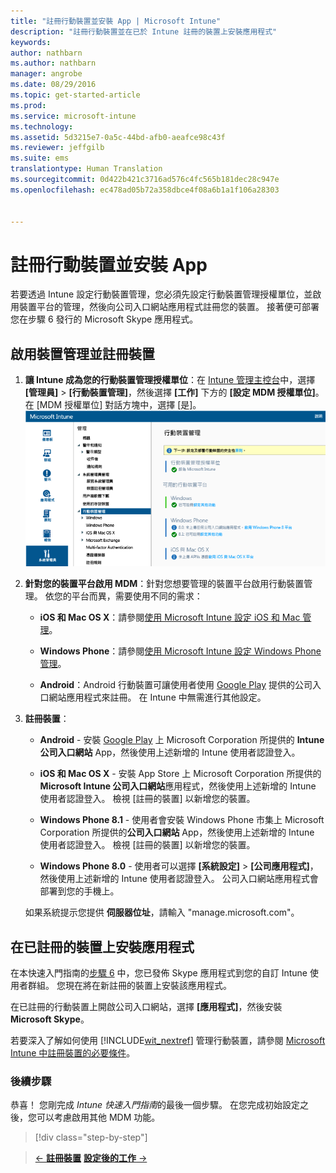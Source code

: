 ```yaml
---
title: "註冊行動裝置並安裝 App | Microsoft Intune"
description: "註冊行動裝置並在已於 Intune 註冊的裝置上安裝應用程式"
keywords: 
author: nathbarn
ms.author: nathbarn
manager: angrobe
ms.date: 08/29/2016
ms.topic: get-started-article
ms.prod: 
ms.service: microsoft-intune
ms.technology: 
ms.assetid: 5d3215e7-0a5c-44bd-afb0-aeafce98c43f
ms.reviewer: jeffgilb
ms.suite: ems
translationtype: Human Translation
ms.sourcegitcommit: 0d422b421c3716ad576c4fc565b181dec28c947e
ms.openlocfilehash: ec478ad05b72a358dbce4f08a6b1a1f106a28303


---
```


# 註冊行動裝置並安裝 App
若要透過 Intune 設定行動裝置管理，您必須先設定行動裝置管理授權單位，並啟用裝置平台的管理，然後向公司入口網站應用程式註冊您的裝置。 接著便可部署您在步驟 6 發行的 Microsoft Skype 應用程式。

## 啟用裝置管理並註冊裝置

1.  **讓 Intune 成為您的行動裝置管理授權單位**：在 [Intune 管理主控台](https://manage.microsoft.com/)中，選擇 **[管理員]** > **[行動裝置管理]**，然後選擇 **[工作]** 下方的 **[設定 MDM 授權單位]**。  在 [MDM 授權單位] 對話方塊中，選擇 [是]。
    ![管理主控台。 將 mdm 設為 Intune](./media/mdmAuthority.png)

2.  **針對您的裝置平台啟用 MDM**：針對您想要管理的裝置平台啟用行動裝置管理。 依您的平台而異，需要使用不同的需求：

    -   **iOS 和 Mac OS X**：請參閱[使用 Microsoft Intune 設定 iOS 和 Mac 管理](/intune/deploy-use/set-up-ios-and-mac-management-with-microsoft-intune)。

    -   **Windows Phone**：請參閱[使用 Microsoft Intune 設定 Windows Phone 管理](/intune/deploy-use/set-up-windows-phone-management-with-microsoft-intune)。

    -   **Android**：Android 行動裝置可讓使用者使用 [Google Play](https://play.google.com/store/apps/details?id=com.skype.raider) 提供的公司入口網站應用程式來註冊。 在 Intune 中無需進行其他設定。

3.  **註冊裝置**：

    -   **Android** - 安裝 [Google Play](http://go.microsoft.com/fwlink/p/?LinkId=386612) 上 Microsoft Corporation 所提供的 **Intune 公司入口網站** App，然後使用上述新增的 Intune 使用者認證登入。

    -   **iOS 和 Mac OS X** - 安裝 App Store 上 Microsoft Corporation 所提供的 **Microsoft Intune 公司入口網站**應用程式，然後使用上述新增的 Intune 使用者認證登入。 檢視 [註冊的裝置]  以新增您的裝置。

    -   **Windows Phone 8.1** - 使用者會安裝 Windows Phone 市集上 Microsoft Corporation 所提供的**公司入口網站** App，然後使用上述新增的 Intune 使用者認證登入。  檢視 [註冊的裝置]  以新增您的裝置。

    -   **Windows Phone 8.0** - 使用者可以選擇 **[系統設定]** &gt; **[公司應用程式]**，然後使用上述新增的 Intune 使用者認證登入。 公司入口網站應用程式會部署到您的手機上。

    如果系統提示您提供 **伺服器位址**，請輸入 "manage.microsoft.com"。

## 在已註冊的裝置上安裝應用程式
在本快速入門指南的[步驟 6](start-with-a-paid-subscription-to-microsoft-intune-step-6.md) 中，您已發佈 Skype 應用程式到您的自訂 Intune 使用者群組。 您現在將在新註冊的裝置上安裝該應用程式。

在已註冊的行動裝置上開啟公司入口網站，選擇 **[應用程式]**，然後安裝 **Microsoft Skype**。

若要深入了解如何使用 [!INCLUDE[wit_nextref](../includes/wit_nextref_md.md)] 管理行動裝置，請參閱 [Microsoft Intune 中註冊裝置的必要條件](/intune/deploy-use/prerequisites-for-enrollment)。


### 後續步驟
恭喜！ 您剛完成 *Intune 快速入門指南*的最後一個步驟。 在您完成初始設定之後，您可以考慮啟用其他 MDM 功能。

>[!div class="step-by-step"]

>[&larr; **註冊裝置**](.\start-with-a-paid-subscription-to-microsoft-intune-step-8.md)     [**設定後的工作** &rarr;](.\post-configuration-tasks.md)  



<!--HONumber=Oct16_HO4-->


